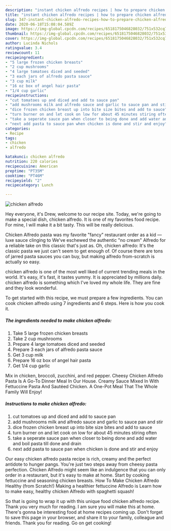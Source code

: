 ```yaml
---
description: "instant chicken alfredo recipes | how to prepare chicken alfredo"
title: "instant chicken alfredo recipes | how to prepare chicken alfredo"
slug: 347-instant-chicken-alfredo-recipes-how-to-prepare-chicken-alfredo
date: 2020-06-18T15:08:04.589Z
image: https://img-global.cpcdn.com/recipes/6518175046828032/751x532cq70/chicken-alfredo-recipe-main-photo.jpg
thumbnail: https://img-global.cpcdn.com/recipes/6518175046828032/751x532cq70/chicken-alfredo-recipe-main-photo.jpg
cover: https://img-global.cpcdn.com/recipes/6518175046828032/751x532cq70/chicken-alfredo-recipe-main-photo.jpg
author: Lucinda Nichols
ratingvalue: 3.4
reviewcount: 11
recipeingredient:
- "5 large frozen chicken breasts"
- "2 cup mushrooms"
- "4 large tomatoes diced and seeded"
- "3 each jars of alfredo pasta sauce"
- "3 cup milk"
- "16 oz box of angel hair pasta"
- "1/4 cup garlic"
recipeinstructions:
- "cut tomatoes up and diced and add to sauce pan"
- "add mushrooms milk and alfredo sauce and garlic to sauce pan and stir"
- "dice frozen chicken breast up into bite size bites and add to sauce"
- "turn burner on and let cook on low for about 45 minutes stiring often"
- "take a seperate sauce pan when closer to being done and add water and boil pasta till done and drain"
- "next add pasta to sauce pan when chicken is done and stir and enjoy"
categories:
- Recipe
tags:
- chicken
- alfredo

katakunci: chicken alfredo 
nutrition: 220 calories
recipecuisine: American
preptime: "PT35M"
cooktime: "PT46M"
recipeyield: "2"
recipecategory: Lunch

---
```



![chicken alfredo](https://img-global.cpcdn.com/recipes/6518175046828032/751x532cq70/chicken-alfredo-recipe-main-photo.jpg)

Hey everyone, it's Drew, welcome to our recipe site. Today, we're going to make a special dish, chicken alfredo. It is one of my favorites food recipe. For mine, I will make it a bit tasty. This will be really delicious.

Chicken Alfredo pasta was my favorite &#34;fancy&#34; restaurant order as a kid — luxe sauce clinging to We&#39;ve eschewed the authentic &#34;no cream&#34; Alfredo for a reliable take on this classic that&#39;s just as. Oh, chicken alfredo: It&#39;s the classic pasta we just can&#39;t seem to get enough of. Of course there are tons of jarred pasta sauces you can buy, but making alfredo from-scratch is actually so easy.

chicken alfredo is one of the most well liked of current trending meals in the world. It's easy, it's fast, it tastes yummy. It is appreciated by millions daily. chicken alfredo is something which I've loved my whole life. They are fine and they look wonderful.


To get started with this recipe, we must prepare a few ingredients. You can cook chicken alfredo using 7 ingredients and 6 steps. Here is how you cook it.

<!--inarticleads1-->

##### The ingredients needed to make chicken alfredo:

1. Take 5 large frozen chicken breasts
1. Take 2 cup mushrooms
1. Prepare 4 large tomatoes diced and seeded
1. Prepare 3 each jars of alfredo pasta sauce
1. Get 3 cup milk
1. Prepare 16 oz box of angel hair pasta
1. Get 1/4 cup garlic


Mix in chicken, broccoli, zucchini, and red pepper. Cheesy Chicken Alfredo Pasta Is A Go-To Dinner Meal In Our House. Creamy Sauce Mixed In With Fettuccine Pasta And Sautéed Chicken. A One-Pot Meal That The Whole Family Will Enjoy! 

<!--inarticleads2-->

##### Instructions to make chicken alfredo:

1. cut tomatoes up and diced and add to sauce pan
1. add mushrooms milk and alfredo sauce and garlic to sauce pan and stir
1. dice frozen chicken breast up into bite size bites and add to sauce
1. turn burner on and let cook on low for about 45 minutes stiring often
1. take a seperate sauce pan when closer to being done and add water and boil pasta till done and drain
1. next add pasta to sauce pan when chicken is done and stir and enjoy


Our easy chicken alfredo pasta recipe is rich, creamy and the perfect antidote to hunger pangs. You&#39;re just two steps away from cheesy pasta perfection. Chicken Alfredo might seem like an indulgence that you can only order in a restaurant, but it&#39;s easy to make at home. Start by cooking fettuccine and seasoning chicken breasts. How To Make Chicken Alfredo Healthy (from Scratch!) Making a healthier fettuccine Alfredo is Learn how to make easy, healthy chicken Alfredo with spaghetti squash! 

So that is going to wrap it up with this unique food chicken alfredo recipe. Thank you very much for reading. I am sure you will make this at home. There's gonna be interesting food at home recipes coming up. Don't forget to save this page in your browser, and share it to your family, colleague and friends. Thank you for reading. Go on get cooking!
